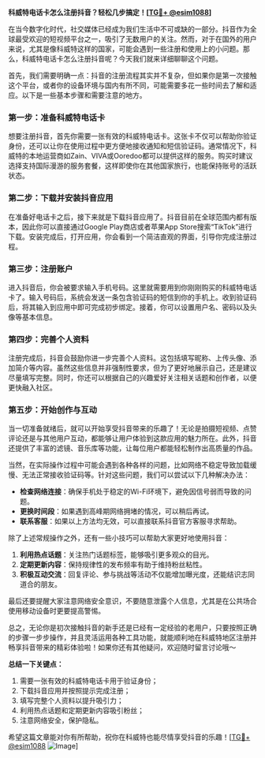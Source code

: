 **科威特电话卡怎么注册抖音？轻松几步搞定！[[TG💪+ @esim1088](https://t.me/s/esim1088)]**

在当今数字化时代，社交媒体已经成为我们生活中不可或缺的一部分。抖音作为全球最受欢迎的短视频平台之一，吸引了无数用户的关注。然而，对于在国外的用户来说，尤其是像科威特这样的国家，可能会遇到一些注册和使用上的小问题。那么，科威特电话卡怎么注册抖音呢？今天我们就来详细聊聊这个问题。

首先，我们需要明确一点：抖音的注册流程其实并不复杂，但如果你是第一次接触这个平台，或者你的设备环境与国内有所不同，可能需要多花一些时间去了解和适应。以下是一些基本步骤和需要注意的地方。

### 第一步：准备科威特电话卡

想要注册抖音，首先你需要一张有效的科威特电话卡。这张卡不仅可以帮助你验证身份，还可以让你在使用过程中更方便地接收通知和短信验证码。通常情况下，科威特的本地运营商如Zain、VIVA或Ooredoo都可以提供这样的服务。购买时建议选择支持国际漫游的服务套餐，这样即使你在其他国家旅行，也能保持账号的活跃状态。

### 第二步：下载并安装抖音应用

在准备好电话卡之后，接下来就是下载抖音应用了。抖音目前在全球范围内都有版本，因此你可以直接通过Google Play商店或者苹果App Store搜索“TikTok”进行下载。安装完成后，打开应用，你会看到一个简洁直观的界面，引导你完成注册过程。

### 第三步：注册账户

进入抖音后，你会被要求输入手机号码。这里就需要用到你刚刚购买的科威特电话卡了。输入号码后，系统会发送一条包含验证码的短信到你的手机上。收到验证码后，将其输入到应用中即可完成初步绑定。接着，你可以设置用户名、密码以及头像等基本信息。

### 第四步：完善个人资料

注册完成后，抖音会鼓励你进一步完善个人资料。这包括填写昵称、上传头像、添加简介等内容。虽然这些信息并非强制性要求，但为了更好地展示自己，还是建议尽量填写完整。同时，你还可以根据自己的兴趣爱好关注相关话题和创作者，以便更快融入社区。

### 第五步：开始创作与互动

当一切准备就绪后，就可以开始享受抖音带来的乐趣了！无论是拍摄短视频、点赞评论还是与其他用户互动，都能够让用户体验到这款应用的魅力所在。此外，抖音还提供了丰富的滤镜、音乐库等功能，让每位用户都能轻松制作出高质量的作品。

当然，在实际操作过程中可能会遇到各种各样的问题，比如网络不稳定导致加载缓慢、无法正常接收验证码等。针对这些问题，我们可以尝试以下几种解决办法：

- **检查网络连接**：确保手机处于稳定的Wi-Fi环境下，避免因信号弱而导致的问题。
- **更换时间段**：如果遇到高峰期网络拥堵的情况，可以稍后再试。
- **联系客服**：如果以上方法均无效，可以直接联系抖音官方客服寻求帮助。

除了上述常规操作之外，还有一些小技巧可以帮助大家更好地使用抖音：

1. **利用热点话题**：关注热门话题标签，能够吸引更多观众的目光。
2. **定期更新内容**：保持规律性的发布频率有助于维持粉丝粘性。
3. **积极互动交流**：回复评论、参与挑战等活动不仅能增加曝光度，还能结识志同道合的朋友。

最后还要提醒大家注意网络安全意识，不要随意泄露个人信息，尤其是在公共场合使用移动设备时更要提高警惕。

总之，无论你是初次接触抖音的新手还是已经有一定经验的老用户，只要按照正确的步骤一步步操作，并且灵活运用各种工具功能，就能顺利地在科威特地区注册并畅享抖音带来的精彩体验啦！如果你还有其他疑问，欢迎随时留言讨论哦～

**总结一下关键点：**
1. 需要一张有效的科威特电话卡用于验证身份；
2. 下载抖音应用并按照提示完成注册；
3. 填写完整个人资料以提升吸引力；
4. 利用热点话题和定期更新内容吸引粉丝；
5. 注意网络安全，保护隐私。

希望这篇文章能对你有所帮助，祝你在科威特也能尽情享受抖音的乐趣！[[TG💪+ @esim1088](https://t.me/s/esim1088) ![Image](https://i.postimg.cc/4NQfJmqS/Snipaste-2025-05-13-00-14-12.png)]